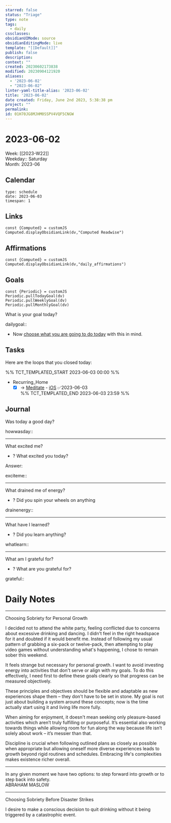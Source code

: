 ```yaml
---
starred: false
status: "Triage"
type: note
tags:
  - daily
cssclasses: 
obsidianUIMode: source
obsidianEditingMode: live
template: "[[Default]]"
publish: false
description: 
context: ""
created: 20230602173838
modified: 20230904121920
aliases:
  - '2023-06-02'
  - "2023-06-02"
linter-yaml-title-alias: '2023-06-02'
title: '2023-06-02'
date created: Friday, June 2nd 2023, 5:38:38 pm
project: ""
permalink: 
id: 01H70JG8MJHM0SSPV4VQF5CNGW
---
```


# 2023-06-02

Week: [[2023-W22]]  
Weekday:: Saturday  
Month: 2023-06

## Calendar

```gEvent
type: schedule
date: 2023-06-03
timespan: 1
```

## Links

```dataviewjs
const {Computed} = customJS
Computed.displayObsidianLink(dv,"Computed Readwise")
```

## Affirmations

```dataviewjs
const {Computed} = customJS
Computed.displayObsidianLink(dv,"daily_affirmations")
```

## Goals

```dataviewjs
const {Periodic} = customJS
Periodic.pullTodayGoal(dv)
Periodic.pullWeeklyGoal(dv)
Periodic.pullMonthlyGoal(dv)
```

What is your goal today?

dailygoal::
- Now [choose what you are going to do today](https://todoist.com/app/filter/2338045205) with this in mind.

## Tasks

Here are the loops that you closed today:

%% TCT_TEMPLATED_START 2023-06-03 00:00 %%
- Recurring_Home
    - [x] -> [Meditate](https://app.wakingup.com/) - [iOS](wakingup://) ✅2023-06-03  
%% TCT_TEMPLATED_END 2023-06-03 23:59 %%

## Journal

Was today a good day?

howwasday::

---

What excited me?

- ? What excited you today?

Answer:

exciteme::

---

What drained me of energy?

- ? Did you spin your wheels on anything

drainenergy::

---

What have I learned?

- ? Did you learn anything?

whatlearn::

---

What am I grateful for?

- ? What are you grateful for?

grateful::

# Daily Notes



---

Choosing Sobriety for Personal Growth

I decided not to attend the white party, feeling conflicted due to concerns about excessive drinking and dancing. I didn't feel in the right headspace for it and doubted if it would benefit me. Instead of following my usual pattern of grabbing a six-pack or twelve-pack, then attempting to play video games without understanding what's happening, I chose to remain sober this weekend.

It feels strange but necessary for personal growth. I want to avoid investing energy into activities that don't serve or align with my goals. To do this effectively, I need first to define these goals clearly so that progress can be measured objectively.

These principles and objectives should be flexible and adaptable as new experiences shape them – they don't have to be set in stone. My goal is not just about building a system around these concepts; now is the time actually start using it and living life more fully.

When aiming for enjoyment, it doesn't mean seeking only pleasure-based activities which aren’t truly fulfilling or purposeful. It’s essential also working towards things while allowing room for fun along the way because life isn’t solely about work – it’s messier than that.

Discipline is crucial when following outlined plans as closely as possible when appropriate but allowing oneself more diverse experiences leads to growth beyond rigid routines and schedules. Embracing life's complexities makes existence richer overall.


---

In any given moment we have two options: to step forward into growth or to step back into safety.  
ABRAHAM MASLOW

---

Choosing Sobriety Before Disaster Strikes

I desire to make a conscious decision to quit drinking without it being triggered by a catastrophic event.
